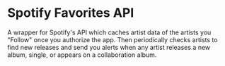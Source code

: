 Spotify Favorites API
=======================

A wrapper for Spotify's API which caches artist data of the artists you "Follow" once you authorize the app. Then periodically checks artists to find new releases and send you alerts when any artist releases a new album, single, or appears on a collaboration album.

